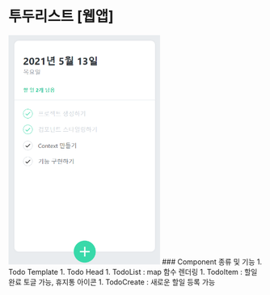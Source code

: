 # 투두리스트 [웹앱]

<img src="https://github.com/Duhyunhan/TodoList/blob/main/%ED%88%AC%EB%91%90%EB%A6%AC%EC%8A%A4%ED%8A%B8.png" width="300" alt="이미지"/>
### Component 종류 및 기능
1. Todo Template
1. Todo Head
1. TodoList : map 함수 렌더링
1. TodoItem : 할일 완료 토글 가능, 휴지통 아이콘
1. TodoCreate : 새로운 할일 등록 가능
